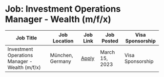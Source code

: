 # Job: Investment Operations Manager - Wealth (m/f/x)

| Job Title | Job Location | Job Link | Job Posted | Visa Sponsorship |
| --- | --- | --- | --- | --- |
| Investment Operations Manager - Wealth (m/f/x) | München, Germany | [Apply](https://jobs.smartrecruiters.com/ScalableGmbH/743999893193418-investment-operations-manager-wealth-m-f-x-) | March 15, 2023 | Visa Sponsorship |
